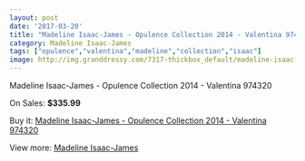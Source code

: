 ```yaml
---
layout: post
date: '2017-03-20'
title: "Madeline Isaac-James - Opulence Collection 2014 - Valentina 974320"
category: Madeline Isaac-James
tags: ["opulence","valentina","madeline","collection","isaac"]
image: http://img.granddressy.com/7317-thickbox_default/madeline-isaac-james-opulence-collection-2014-valentina-974320.jpg
---
```

Madeline Isaac-James - Opulence Collection 2014 - Valentina 974320

On Sales: **$335.99**
<a href="https://www.granddressy.com/en/madeline-isaac-james/6573-madeline-isaac-james-opulence-collection-2014-valentina-974320.html"><amp-img layout="responsive" width="600" height="600" src="//img.granddressy.com/7317-thickbox_default/madeline-isaac-james-opulence-collection-2014-valentina-974320.jpg" alt="Madeline Isaac-James - Opulence Collection 2014 - Valentina 974320 0" /></a>

Buy it: [Madeline Isaac-James - Opulence Collection 2014 - Valentina 974320](https://www.granddressy.com/en/madeline-isaac-james/6573-madeline-isaac-james-opulence-collection-2014-valentina-974320.html "Madeline Isaac-James - Opulence Collection 2014 - Valentina 974320")

View more: [Madeline Isaac-James](https://www.granddressy.com/en/111-madeline-isaac-james "Madeline Isaac-James")
